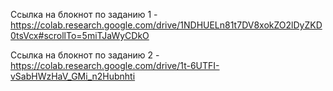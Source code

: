 Ссылка на блокнот по заданию 1 - https://colab.research.google.com/drive/1NDHUELn81t7DV8xokZO2lDyZKD0tsVcx#scrollTo=5miTJaWyCDkO

Ссылка на блокнот по заданию 2 - https://colab.research.google.com/drive/1t-6UTFI-vSabHWzHaV_GMi_n2Hubnhti
